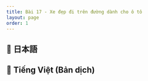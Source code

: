 ```yaml
---
title: Bài 17 - Xe đẹp đi trên đường dành cho ô tô 
layout: page
order: 1
---
```


## 📖 日本語

## 📘 Tiếng Việt (Bản dịch)
